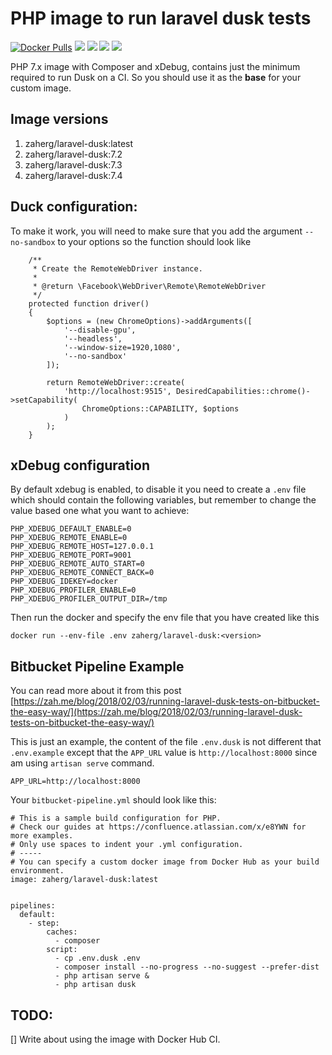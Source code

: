 # PHP image to run laravel dusk tests

[![Docker Pulls](https://img.shields.io/docker/pulls/zaherg/laravel-dusk.svg)](https://hub.docker.com/r/zaherg/laravel-dusk/) [![](https://images.microbadger.com/badges/image/zaherg/laravel-dusk.svg)](https://microbadger.com/images/zaherg/laravel-dusk "Get your own image badge on microbadger.com") [![](https://images.microbadger.com/badges/version/zaherg/laravel-dusk.svg)](https://microbadger.com/images/zaherg/laravel-dusk "Get your own version badge on microbadger.com") [![](https://images.microbadger.com/badges/commit/zaherg/laravel-dusk.svg)](https://microbadger.com/images/zaherg/laravel-dusk "Get your own commit badge on microbadger.com")  [![](https://img.shields.io/github/last-commit/linuxjuggler/laravel-dusk.svg)](https://github.com/linuxjuggler/laravel-dusk)

PHP 7.x image with Composer and xDebug, contains just the minimum required to run Dusk on a CI.
So you should use it as the __base__ for your custom image. 


## Image versions

1. zaherg/laravel-dusk:latest
2. zaherg/laravel-dusk:7.2
3. zaherg/laravel-dusk:7.3
3. zaherg/laravel-dusk:7.4


## Duck configuration:

To make it work, you will need to make sure that you add the argument `--no-sandbox` to your options so the function
should look like

```
    /**
     * Create the RemoteWebDriver instance.
     *
     * @return \Facebook\WebDriver\Remote\RemoteWebDriver
     */
    protected function driver()
    {
        $options = (new ChromeOptions)->addArguments([
            '--disable-gpu',
            '--headless',
            '--window-size=1920,1080',
            '--no-sandbox'
        ]);

        return RemoteWebDriver::create(
            'http://localhost:9515', DesiredCapabilities::chrome()->setCapability(
                ChromeOptions::CAPABILITY, $options
            )
        );
    }
```

## xDebug configuration

By default xdebug is enabled, to disable it you need to create a `.env` file which should contain the following 
variables, but remember to change the value based one what you want to achieve:

```
PHP_XDEBUG_DEFAULT_ENABLE=0
PHP_XDEBUG_REMOTE_ENABLE=0
PHP_XDEBUG_REMOTE_HOST=127.0.0.1
PHP_XDEBUG_REMOTE_PORT=9001
PHP_XDEBUG_REMOTE_AUTO_START=0
PHP_XDEBUG_REMOTE_CONNECT_BACK=0
PHP_XDEBUG_IDEKEY=docker
PHP_XDEBUG_PROFILER_ENABLE=0
PHP_XDEBUG_PROFILER_OUTPUT_DIR=/tmp
```

Then run the docker and specify the env file that you have created like this

```
docker run --env-file .env zaherg/laravel-dusk:<version>
```


## Bitbucket Pipeline Example

You can read more about it from this post [https://zah.me/blog/2018/02/03/running-laravel-dusk-tests-on-bitbucket-the-easy-way/](https://zah.me/blog/2018/02/03/running-laravel-dusk-tests-on-bitbucket-the-easy-way/)


This is just an example, the content of the file `.env.dusk` is not different that `.env.example` except that
the `APP_URL` value is `http://localhost:8000` since am using `artisan serve` command.

```
APP_URL=http://localhost:8000
```

Your `bitbucket-pipeline.yml` should look like this:


```
# This is a sample build configuration for PHP.
# Check our guides at https://confluence.atlassian.com/x/e8YWN for more examples.
# Only use spaces to indent your .yml configuration.
# -----
# You can specify a custom docker image from Docker Hub as your build environment.
image: zaherg/laravel-dusk:latest


pipelines:
  default:
    - step:
        caches:
          - composer
        script:
          - cp .env.dusk .env
          - composer install --no-progress --no-suggest --prefer-dist
          - php artisan serve &
          - php artisan dusk
```


## TODO:

[] Write about using the image with Docker Hub CI.